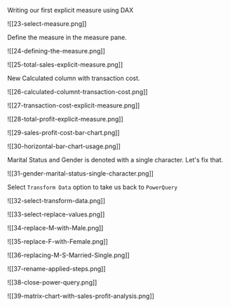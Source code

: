 Writing our first explicit measure using DAX

![[23-select-measure.png]]

Define the measure in the measure pane. 

![[24-defining-the-measure.png]]

![[25-total-sales-explicit-measure.png]]

New Calculated column with transaction cost. 

![[26-calculated-columnt-transaction-cost.png]]


![[27-transaction-cost-explicit-measure.png]]

![[28-total-profit-explicit-measure.png]]


![[29-sales-profit-cost-bar-chart.png]]


![[30-horizontal-bar-chart-usage.png]]


Marital Status and Gender is denoted with a single character. Let's fix that. 

![[31-gender-marital-status-single-character.png]]


Select `Transform Data` option to take us back to `PowerQuery` 

![[32-select-transform-data.png]]


![[33-select-replace-values.png]]

![[34-replace-M-with-Male.png]]

![[35-replace-F-with-Female.png]]


![[36-replacing-M-S-Married-Single.png]]


![[37-rename-applied-steps.png]]


![[38-close-power-query.png]]


![[39-matrix-chart-with-sales-profit-analysis.png]]